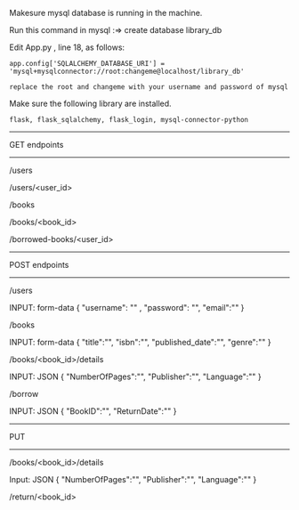 Makesure mysql database is running in the machine.

Run this command in mysql :=> create database library_db

Edit App.py , line 18, as follows: 

    app.config['SQLALCHEMY_DATABASE_URI'] = 'mysql+mysqlconnector://root:changeme@localhost/library_db'

    replace the root and changeme with your username and password of mysql

Make sure the following library are installed.

    flask, flask_sqlalchemy, flask_login, mysql-connector-python



_________________________

GET endpoints
_________________________

/users

/users/<user_id>

/books

/books/<book_id>

/borrowed-books/<user_id>


___________________________

POST endpoints
___________________________

/users

INPUT: form-data
{ 
    "username": "" , 
    "password": "",
    "email":""
}


/books

INPUT: form-data
{
    "title":"", 
    "isbn":"", 
    "published_date":"",
    "genre":""
}


/books/<book_id>/details

INPUT: JSON
{
    "NumberOfPages":"", 
    "Publisher":"", 
    "Language":""
}

/borrow


INPUT: JSON
{
    "BookID":"",
    "ReturnDate":""
}


______________________________

PUT
_______________________________

/books/<book_id>/details

Input: JSON
{
    "NumberOfPages":"", 
    "Publisher":"", 
    "Language":""
}

/return/<book_id>


